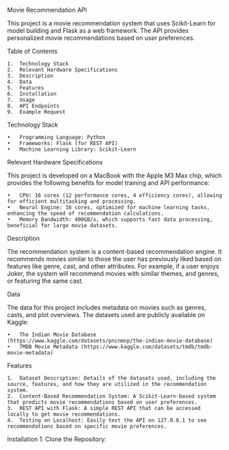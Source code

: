 Movie Recommendation API

This project is a movie recommendation system that uses Scikit-Learn for model building and Flask as a web framework. The API provides personalized movie recommendations based on user preferences.

Table of Contents

	1.	Technology Stack
	2.	Relevant Hardware Specifications
	3.	Description
	4.	Data
	5.	Features
	6.	Installation
	7.	Usage
	8.	API Endpoints
	9.	Example Request

Technology Stack

	•	Programming Language: Python
	•	Frameworks: Flask (for REST API)
	•	Machine Learning Library: Scikit-Learn

Relevant Hardware Specifications

This project is developed on a MacBook with the Apple M3 Max chip, which provides the following benefits for model training and API performance:

	•	CPU: 16 cores (12 performance cores, 4 efficiency cores), allowing for efficient multitasking and processing.
	•	Neural Engine: 16 cores, optimized for machine learning tasks, enhancing the speed of recommendation calculations.
	•	Memory Bandwidth: 400GB/s, which supports fast data processing, beneficial for large movie datasets.

Description

The recommendation system is a content-based recommendation engine. It recommends movies similar to those the user has previously liked based on features like genre, cast, and other attributes. For example, if a user enjoys Joker, the system will recommend movies with similar themes, and genres, or featuring the same cast.

Data

The data for this project includes metadata on movies such as genres, casts, and plot overviews. The datasets used are publicly available on Kaggle:

	•	The Indian Movie Database (https://www.kaggle.com/datasets/pncnmnp/the-indian-movie-database)
	•	TMDB Movie Metadata (https://www.kaggle.com/datasets/tmdb/tmdb-movie-metadata)

Features

	1.	Dataset Description: Details of the datasets used, including the source, features, and how they are utilized in the recommendation system.
	2.	Content-Based Recommendation System: A Scikit-Learn-based system that predicts movie recommendations based on user preferences.
	3.	REST API with Flask: A simple REST API that can be accessed locally to get movie recommendations.
	4.	Testing on Localhost: Easily test the API on 127.0.0.1 to see recommendations based on specific movie preferences.

Installation
	1.	Clone the Repository:
 



